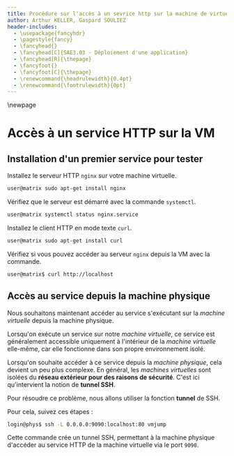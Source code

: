 ```yaml
---
title: Procédure sur l'accès à un sevrice http sur la machine de virtuelle
author: Arthur KELLER, Gaspard SOULIEZ
header-includes: 
  - \usepackage{fancyhdr}
  - \pagestyle{fancy}
  - \fancyhead{}
  - \fancyhead[C]{SAE3.03 - Déploiement d'une application}
  - \fancyhead[R]{\thepage}
  - \fancyfoot{}
  - \fancyfoot[C]{\thepage}
  - \renewcommand{\headrulewidth}{0.4pt}
  - \renewcommand{\footrulewidth}{0pt}
---
```

\newpage

# Accès à un service **HTTP** sur la **VM**
## Installation d'un premier service pour tester
Installez le serveur HTTP `nginx` sur votre machine virtuelle.

```bash
user@matrix sudo apt-get install nginx
```

Vérifiez que le serveur est démarré avec la commande `systemctl`.

```bash
user@matrix systemctl status nginx.service
```

Installez le client HTTP en mode texte `curl`.

```bash
user@matrix sudo apt-get install curl
```

Vérifiez si vous pouvez accéder au serveur `nginx` depuis la VM avec la commande.

```bash
user@matrix$ curl http://localhost
```

## Accès au service depuis la machine physique
Nous souhaitons maintenant accéder au service s'exécutant sur la *machine virtuelle* depuis la machine physique.

Lorsqu'on exécute un service sur notre *machine virtuelle*, ce service est généralement accessible uniquement à l'intérieur de la *machine virtuelle* elle-même, car elle fonctionne dans son propre environnement isolé.

Lorsqu'on souhaite accéder à ce service depuis la *machine physique*, cela devient un peu plus complexe. En général, les *machines virtuelles* sont isolées du **réseau extérieur pour des raisons de sécurité**. C'est ici qu'intervient la notion de **tunnel SSH**.

Pour résoudre ce problème, nous allons utiliser la fonction **tunnel** de SSH.

Pour cela, suivez ces étapes :

```bash
login@phys$ ssh -L 0.0.0.0:9090:localhost:80 vmjump
```
Cette commande crée un tunnel SSH, permettant à la machine physique d'accéder au service HTTP de la machine virtuelle via le port `9090`.